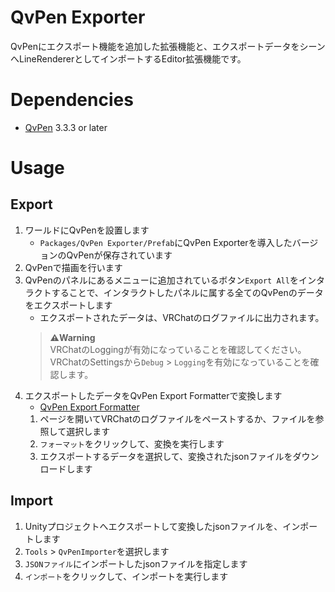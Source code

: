 ﻿# QvPen Exporter
QvPenにエクスポート機能を追加した拡張機能と、エクスポートデータをシーンへLineRendererとしてインポートするEditor拡張機能です。

# Dependencies
- [QvPen](https://github.com/ureishi/QvPen) 3.3.3 or later

# Usage
## Export
1. ワールドにQvPenを設置します
   - `Packages/QvPen Exporter/Prefab`にQvPen Exporterを導入したバージョンのQvPenが保存されています
2. QvPenで描画を行います
3. QvPenのパネルにあるメニューに追加されているボタン`Export All`をインタラクトすることで、インタラクトしたパネルに属する全てのQvPenのデータをエクスポートします
    - エクスポートされたデータは、VRChatのログファイルに出力されます。
   > **⚠️Warning**<br>
   VRChatのLoggingが有効になっていることを確認してください。
   VRChatのSettingsから`Debug` > `Logging`を有効になっていることを確認します。
4. エクスポートしたデータをQvPen Export Formatterで変換します
   - [QvPen Export Formatter](https://dolphiiiin.github.io/qvpen-export-formatter/)
   1.  ページを開いてVRChatのログファイルをペーストするか、ファイルを参照して選択します
   2. `フォーマット`をクリックして、変換を実行します
   3. エクスポートするデータを選択して、変換されたjsonファイルをダウンロードします

## Import
1. Unityプロジェクトへエクスポートして変換したjsonファイルを、インポートします
2. `Tools` > `QvPenImporter`を選択します
3. `JSONファイル`にインポートしたjsonファイルを指定します
4. `インポート`をクリックして、インポートを実行します
